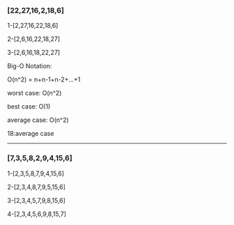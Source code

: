 ### [22,27,16,2,18,6]

1-[2,27,16,22,18,6]

2-[2,6,16,22,18,27]

3-[2,6,16,18,22,27]

Big-O Notation:

O(n^2) = n+n-1+n-2+...+1

worst case: O(n^2)

best case: O(1)

average case: O(n^2)

18:average case

---

### [7,3,5,8,2,9,4,15,6]

1-[2,3,5,8,7,9,4,15,6]

2-[2,3,4,8,7,9,5,15,6]

3-[2,3,4,5,7,9,8,15,6]

4-[2,3,4,5,6,9,8,15,7]
